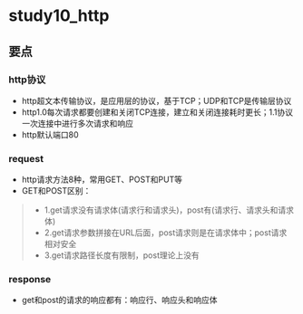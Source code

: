 # study10_http

## 要点
### http协议
- http超文本传输协议，是应用层的协议，基于TCP；UDP和TCP是传输层协议
- http1.0每次请求都要创建和关闭TCP连接，建立和关闭连接耗时更长；1.1协议一次连接中进行多次请求和响应
- http默认端口80

### request
- http请求方法8种，常用GET、POST和PUT等
- GET和POST区别：
> - 1.get请求没有请求体(请求行和请求头)，post有(请求行、请求头和请求体)
> - 2.get请求参数拼接在URL后面，post请求则是在请求体中；post请求相对安全
> - 3.get请求路径长度有限制，post理论上没有

### response
- get和post的请求的响应都有：响应行、响应头和响应体